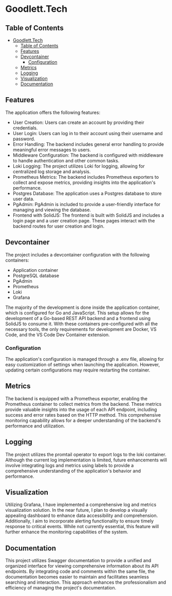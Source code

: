 # Goodlett.Tech

## Table of Contents

- [Goodlett.Tech](#goodletttech)
	- [Table of Contents](#table-of-contents)
	- [Features](#features)
	- [Devcontainer](#devcontainer)
		- [Configuration](#configuration)
	- [Metrics](#metrics)
	- [Logging](#logging)
	- [Visualization](#visualization)
	- [Documentation](#documentation)


## Features

The application offers the following features:

- User Creation: Users can create an account by providing their credentials.
- User Login: Users can log in to their account using their username and password.
- Error Handling: The backend includes general error handling to provide meaningful error messages to users.
- Middleware Configuration: The backend is configured with middleware to handle authentication and other common tasks.
- Loki Logging: The project utilizes Loki for logging, allowing for centralized log storage and analysis.
- Prometheus Metrics: The backend includes Prometheus exporters to collect and expose metrics, providing insights into the application's performance.
- Postgres Database: The application uses a Postgres database to store user data.
- PgAdmin: PgAdmin is included to provide a user-friendly interface for managing and viewing the database.
- Frontend with SolidJS: The frontend is built with SolidJS and includes a login page and a user creation page. These pages interact with the backend routes for user creation and login.

## Devcontainer

The project includes a devcontainer configuration with the following containers:

- Application container
- PostgreSQL database
- PgAdmin
- Prometheus
- Loki
- Grafana

The majority of the development is done inside the application container, which is configured for Go and JavaScript. This setup allows for the development of a Go-based REST API backend and a frontend using SolidJS to consume it. With these containers pre-configured with all the necessary tools, the only requirements for development are Docker, VS Code, and the VS Code Dev Container extension.

### Configuration

The application's configuration is managed through a .env file, allowing for easy customization of settings when launching the application. However, updating certain configurations may require restarting the container.

## Metrics

The backend is equipped with a Prometheus exporter, enabling the Prometheus container to collect metrics from the backend. These metrics provide valuable insights into the usage of each API endpoint, including success and error rates based on the HTTP method. This comprehensive monitoring capability allows for a deeper understanding of the backend's performance and utilization.

## Logging

The project utilizes the promtail operator to export logs to the loki container. Although the current log implementation is limited, future enhancements will involve integrating logs and metrics using labels to provide a comprehensive understanding of the application's behavior and performance.

## Visualization

Utilizing Grafana, I have implemented a comprehensive log and metrics visualization solution. In the near future, I plan to develop a visually appealing dashboard to enhance data accessibility and comprehension. Additionally, I aim to incorporate alerting functionality to ensure timely response to critical events. While not currently essential, this feature will further enhance the monitoring capabilities of the system.

## Documentation

This project utilizes Swagger documentation to provide a unified and organized interface for viewing comprehensive information about its API endpoints. By integrating code and comments within the same file, the documentation becomes easier to maintain and facilitates seamless searching and interaction. This approach enhances the professionalism and efficiency of managing the project's documentation.

